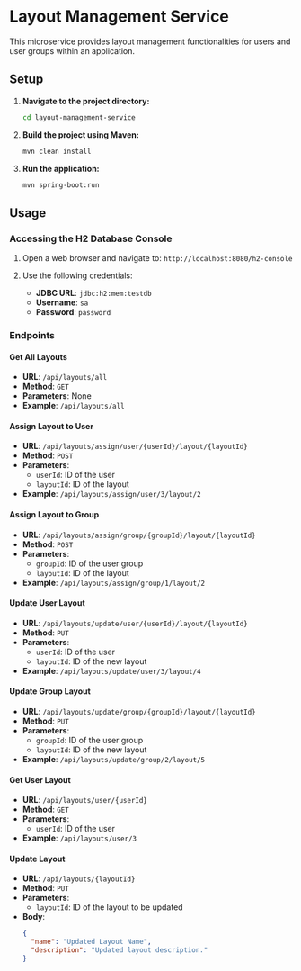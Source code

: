 
# Layout Management Service

This microservice provides layout management functionalities for users and user groups within an application.

## Setup

1. **Navigate to the project directory:**

    ```bash
    cd layout-management-service
    ```

2. **Build the project using Maven:**

    ```bash
    mvn clean install
    ```

3. **Run the application:**

    ```bash
    mvn spring-boot:run
    ```

## Usage

### Accessing the H2 Database Console

1. Open a web browser and navigate to: `http://localhost:8080/h2-console`

2. Use the following credentials:
    - **JDBC URL**: `jdbc:h2:mem:testdb`
    - **Username**: `sa`
    - **Password**: `password`

### Endpoints

#### Get All Layouts

- **URL**: `/api/layouts/all`
- **Method**: `GET`
- **Parameters**: None
- **Example**: `/api/layouts/all`

#### Assign Layout to User

- **URL**: `/api/layouts/assign/user/{userId}/layout/{layoutId}`
- **Method**: `POST`
- **Parameters**:
    - `userId`: ID of the user
    - `layoutId`: ID of the layout
- **Example**: `/api/layouts/assign/user/3/layout/2`

#### Assign Layout to Group

- **URL**: `/api/layouts/assign/group/{groupId}/layout/{layoutId}`
- **Method**: `POST`
- **Parameters**:
    - `groupId`: ID of the user group
    - `layoutId`: ID of the layout
- **Example**: `/api/layouts/assign/group/1/layout/2`

#### Update User Layout

- **URL**: `/api/layouts/update/user/{userId}/layout/{layoutId}`
- **Method**: `PUT`
- **Parameters**:
    - `userId`: ID of the user
    - `layoutId`: ID of the new layout
- **Example**: `/api/layouts/update/user/3/layout/4`

#### Update Group Layout

- **URL**: `/api/layouts/update/group/{groupId}/layout/{layoutId}`
- **Method**: `PUT`
- **Parameters**:
    - `groupId`: ID of the user group
    - `layoutId`: ID of the new layout
- **Example**: `/api/layouts/update/group/2/layout/5`

#### Get User Layout

- **URL**: `/api/layouts/user/{userId}`
- **Method**: `GET`
- **Parameters**:
    - `userId`: ID of the user
- **Example**: `/api/layouts/user/3`

#### Update Layout

- **URL**: `/api/layouts/{layoutId}`
- **Method**: `PUT`
- **Parameters**:
    - `layoutId`: ID of the layout to be updated
- **Body**:
  ```json
  {
    "name": "Updated Layout Name",
    "description": "Updated layout description."
  }
